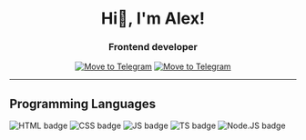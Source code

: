<h1 align="center">Hi👋, I'm Alex!</h1> 
<h3 align="center">Frontend developer</h3>
<div align="center">
  <a href="https://t.me/sashapervykh"><img src="https://img.shields.io/badge/-telegram-26A5E4?style=for-the-badge&logo=Telegram&logoColor=white" alt="Move to Telegram"/></a>
  <a href="mailto:alekspervykh2230521@gmail.com" alt="Write to Gmail"/>
    <img src="https://img.shields.io/badge/-gmail-EA4335?style=for-the-badge&logo=Gmail&logoColor=white" alt="Move to Telegram"/>
  </a>
</div>
<hr />
<h2>Programming Languages</h2>
<div>
   <img src="https://img.shields.io/badge/-html-E34F26?style=for-the-badge&logo=HTML5&logoColor=white" alt="HTML badge"/>
   <img src="https://img.shields.io/badge/-css-663399?style=for-the-badge&logo=CSS&logoColor=white" alt="CSS badge"/>
   <img src="https://img.shields.io/badge/-javascript-F7DF1E?style=for-the-badge&logo=JavaScript&logoColor=white" alt="JS badge"/>
  <img src="https://img.shields.io/badge/-typescript-3178C6?style=for-the-badge&logo=TypeScript&logoColor=white" alt="TS badge"/>
  <img src="https://img.shields.io/badge/-node.js-5FA04E?style=for-the-badge&logo=Nodedotjs&logoColor=white" alt="Node.JS badge"/>
</div>

